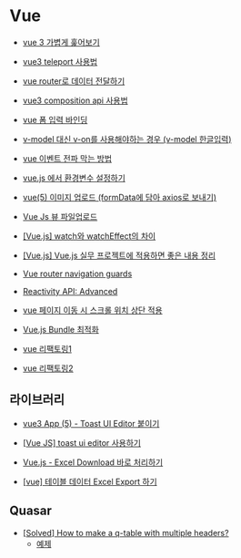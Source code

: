 # Vue

- [vue 3 가볍게 훑어보기](https://joshua1988.github.io/web-development/vuejs/vue3-coming/)

- [vue3 teleport 사용법](https://kyounghwan01.github.io/blog/Vue/vue3/teleport/)

- [vue router로 데이터 전달하기](https://velog.io/@skyepodium/vue-router%EB%A1%9C-%EB%8D%B0%EC%9D%B4%ED%84%B0-%EC%A0%84%EB%8B%AC%ED%95%98%EA%B8%B0-eskrsmr3)

- [vue3 composition api 사용법](https://kyounghwan01.github.io/blog/Vue/vue3/composition-api/#composition-api%E1%84%80%E1%85%A1-%E1%84%82%E1%85%A1%E1%84%8B%E1%85%A9%E1%84%80%E1%85%A6-%E1%84%83%E1%85%AC%E1%86%AB-%E1%84%87%E1%85%A2%E1%84%80%E1%85%A7%E1%86%BC)

- [vue 폼 입력 바인딩](https://kr.vuejs.org/v2/guide/forms.html)

- [v-model 대신 v-on를 사용해야하는 경우 (v-model 한글입력)](https://hj-tilblog.tistory.com/87)

- [vue 이벤트 전파 막는 방법](https://pinokio0702.tistory.com/289)

- [vue.js 에서 환경변수 설정하기](https://velog.io/@dragoocho/Vue.js-%EC%97%90%EC%84%9C-%ED%99%98%EA%B2%BD%EB%B3%80%EC%88%98-%EC%84%A4%EC%A0%95%ED%95%98%EA%B8%B0)

- [vue(5) 이미지 업로드 (formData에 담아 axios로 보내기)](https://devbirdfeet.tistory.com/87)

- [Vue Js 뷰 파일업로드](https://www.bottlehs.com/vue/vue-js-%ED%8C%8C%EC%9D%BC%EC%97%85%EB%A1%9C%EB%93%9C/)

- [[Vue.js] watch와 watchEffect의 차이](https://velog.io/@soulee__/Vue.js-watch%EC%99%80-watchEffect%EC%9D%98-%EC%B0%A8%EC%9D%B4)

- [[Vue.js] Vue.js 실무 프로젝트에 적용하면 좋은 내용 정리](https://jess2.xyz/vue/vue-tip/)

- [Vue router navigation guards](https://router.vuejs.org/guide/advanced/navigation-guards.html)

- [Reactivity API: Advanced](https://vuejs.org/api/reactivity-advanced.html)

- [vue 페이지 이동 시 스크롤 위치 상단 적용](https://a-low-fat-piggy.tistory.com/entry/vue-%ED%8E%98%EC%9D%B4%EC%A7%80-%EC%9D%B4%EB%8F%99-%EC%8B%9C-%EC%8A%A4%ED%81%AC%EB%A1%A4-%EC%9C%84%EC%B9%98-%EC%83%81%EB%8B%A8-%EC%A0%81%EC%9A%A9)

- [Vue.js Bundle 최적화](https://velog.io/@kangsan/Vue.js-Bundle-%EC%B5%9C%EC%A0%81%ED%99%94)

- [vue 리팩토링1](https://pozafly.github.io/tripllo/(8)vue-refactor1/)

- [vue 리팩토링2](https://pozafly.github.io/tripllo/(9)vue-refactor2/)

## 라이브러리

- [vue3 App (5) - Toast UI Editor 붙이기](https://velog.io/@latte_h/Vue3-App-5-Toast-UI-Editor-%EB%B6%99%EC%9D%B4%EA%B8%B0)

- [[Vue JS] toast ui editor 사용하기](https://velog.io/@unani92/Vue-toast-ui-editor-%EC%82%AC%EC%9A%A9%ED%95%98%EA%B8%B0)

- [Vue.js - Excel Download 바로 처리하기](https://jhhan009.tistory.com/73)

- [[vue] 테이블 데이터 Excel Export 하기](https://berrrrr.github.io/programming/2020/11/15/vue-table-excel-export/)

## Quasar

- [[Solved] How to make a q-table with multiple headers?](https://forum.quasar-framework.org/topic/2818/solved-how-to-make-a-q-table-with-multiple-headers)
  - [예제](https://jsfiddle.net/v09hbkwa/)
